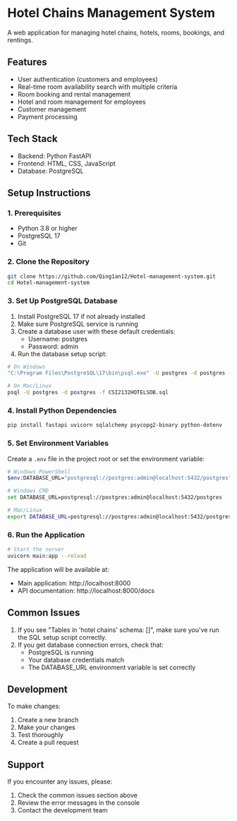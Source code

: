 # Hotel Chains Management System

A web application for managing hotel chains, hotels, rooms, bookings, and rentings.

## Features

- User authentication (customers and employees)
- Real-time room availability search with multiple criteria
- Room booking and rental management
- Hotel and room management for employees
- Customer management
- Payment processing

## Tech Stack

- Backend: Python FastAPI
- Frontend: HTML, CSS, JavaScript
- Database: PostgreSQL

## Setup Instructions

### 1. Prerequisites

- Python 3.8 or higher
- PostgreSQL 17
- Git

### 2. Clone the Repository

```bash
git clone https://github.com/Qing1an12/Hotel-management-system.git
cd Hotel-management-system
```

### 3. Set Up PostgreSQL Database

1. Install PostgreSQL 17 if not already installed
2. Make sure PostgreSQL service is running
3. Create a database user with these default credentials:
   - Username: postgres
   - Password: admin
4. Run the database setup script:
```bash
# On Windows
"C:\Program Files\PostgreSQL\17\bin\psql.exe" -U postgres -d postgres -f CSI2132HOTELSDB.sql

# On Mac/Linux
psql -U postgres -d postgres -f CSI2132HOTELSDB.sql
```

### 4. Install Python Dependencies

```bash
pip install fastapi uvicorn sqlalchemy psycopg2-binary python-dotenv
```

### 5. Set Environment Variables

Create a `.env` file in the project root or set the environment variable:

```bash
# Windows PowerShell
$env:DATABASE_URL="postgresql://postgres:admin@localhost:5432/postgres"

# Windows CMD
set DATABASE_URL=postgresql://postgres:admin@localhost:5432/postgres

# Mac/Linux
export DATABASE_URL=postgresql://postgres:admin@localhost:5432/postgres
```

### 6. Run the Application

```bash
# Start the server
uvicorn main:app --reload
```

The application will be available at:
- Main application: http://localhost:8000
- API documentation: http://localhost:8000/docs

## Common Issues

1. If you see "Tables in 'hotel chains' schema: []", make sure you've run the SQL setup script correctly.
2. If you get database connection errors, check that:
   - PostgreSQL is running
   - Your database credentials match
   - The DATABASE_URL environment variable is set correctly

## Development

To make changes:
1. Create a new branch
2. Make your changes
3. Test thoroughly
4. Create a pull request

## Support

If you encounter any issues, please:
1. Check the common issues section above
2. Review the error messages in the console
3. Contact the development team
